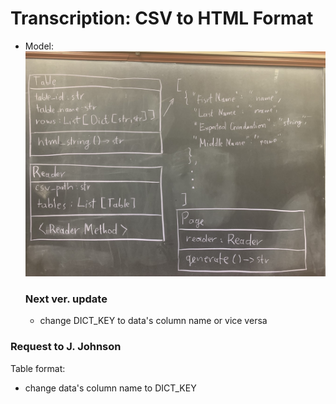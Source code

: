 # Transcription: CSV to HTML Format

* Model:
  <img src="./doc/model.jpg" width=500/>
  
  ### Next ver. update
  
  - change DICT_KEY to data's column name or vice versa

### Request to J. Johnson

Table format: 
- change data's column name to DICT_KEY

